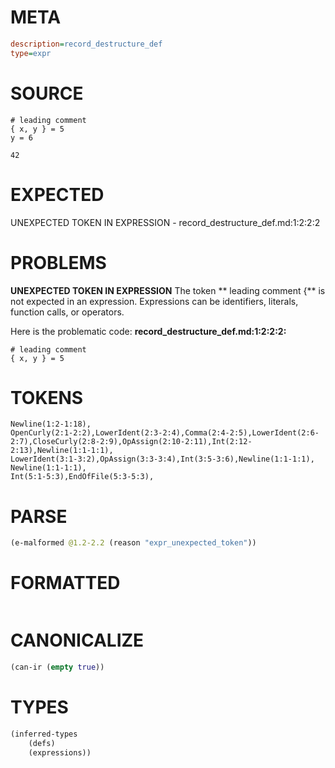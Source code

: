 # META
~~~ini
description=record_destructure_def
type=expr
~~~
# SOURCE
~~~roc
# leading comment
{ x, y } = 5
y = 6

42
~~~
# EXPECTED
UNEXPECTED TOKEN IN EXPRESSION - record_destructure_def.md:1:2:2:2
# PROBLEMS
**UNEXPECTED TOKEN IN EXPRESSION**
The token ** leading comment
{** is not expected in an expression.
Expressions can be identifiers, literals, function calls, or operators.

Here is the problematic code:
**record_destructure_def.md:1:2:2:2:**
```roc
# leading comment
{ x, y } = 5
```


# TOKENS
~~~zig
Newline(1:2-1:18),
OpenCurly(2:1-2:2),LowerIdent(2:3-2:4),Comma(2:4-2:5),LowerIdent(2:6-2:7),CloseCurly(2:8-2:9),OpAssign(2:10-2:11),Int(2:12-2:13),Newline(1:1-1:1),
LowerIdent(3:1-3:2),OpAssign(3:3-3:4),Int(3:5-3:6),Newline(1:1-1:1),
Newline(1:1-1:1),
Int(5:1-5:3),EndOfFile(5:3-5:3),
~~~
# PARSE
~~~clojure
(e-malformed @1.2-2.2 (reason "expr_unexpected_token"))
~~~
# FORMATTED
~~~roc

~~~
# CANONICALIZE
~~~clojure
(can-ir (empty true))
~~~
# TYPES
~~~clojure
(inferred-types
	(defs)
	(expressions))
~~~
